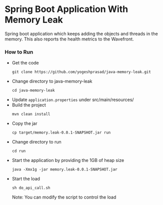 # Spring Boot Application With Memory Leak 
Spring boot application which keeps adding the objects and threads in the memory. This also reports the health metrics to the Wavefront.

### How to Run
- Get the code
    ```
    git clone https://github.com/yogeshprasad/java-memory-leak.git
    ```
- Change directory to java-memory-leak
    ```
    cd java-memory-leak
    ```
- Update `application.properties` under src/main/resources/
- Build the project
    ```
    mvn clean install
    ```
- Copy the jar
    ```
    cp target/memory.leak-0.0.1-SNAPSHOT.jar run
    ```
- Change directory to run
    ```
    cd run
    ```
- Start the application by providing the 1GB of heap size
    ```
    java -Xmx1g -jar memory.leak-0.0.1-SNAPSHOT.jar
    ```
- Start the load
    ```
    sh do_api_call.sh
    ```
    Note: You can modify the script to control the load
